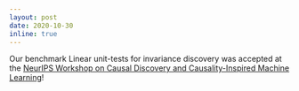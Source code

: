 ```yaml
---
layout: post
date: 2020-10-30
inline: true
---
```


Our benchmark Linear unit-tests for invariance discovery was accepted at the [NeurIPS Workshop on Causal Discovery and Causality-Inspired Machine Learning](https://www.cmu.edu/dietrich/causality/neurips20ws/)!

